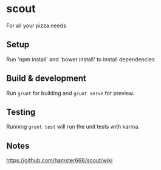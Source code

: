 # scout

For all your pizza needs

## Setup

Run 'npm install' and 'bower install' to install dependencies

## Build & development

Run `grunt` for building and `grunt serve` for preview.

## Testing

Running `grunt test` will run the unit tests with karma.

## Notes

<https://github.com/hamster666/scout/wiki>